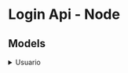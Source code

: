 # Login Api - Node


## Models
<details>
<summary>Usuario</summary><br>
{<br>
  nome: "Name Example"<br>
}<br>
</details>

